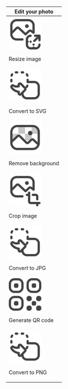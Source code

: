 | Edit your photo |
| --------------- |
|<div>![Resize image](../images/44px/SX_ImageResize_44_N.svg)<p>Resize image</p> </div>|
|<div>![Convert to SVG](../images/44px/SX_Convert_44_N.svg)<p>Convert to SVG</p> </div>|
|<div>![Remove background](../images/44px/SX_RemoveBackground_44_N.svg)<p>Remove background</p> </div>|
|<div>![Crop image](../images/44px/SX_ImageCrop_44_N.svg)<p>Crop image</p> </div>|
|<div>![Convert to JPG](../images/44px/SX_Convert_44_N.svg)<p>Convert to JPG</p> </div>|
|<div>![Generate QR COode](../images/44px/SX_QRCode_44_N.svg)<p>Generate QR code</p> </div>|
|<div>![Convert to PNG](../images/44px/SX_Convert_44_N.svg)<p>Convert to PNG</p> </div>| 